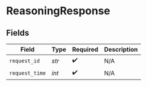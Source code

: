 # ReasoningResponse


## Fields

| Field              | Type               | Required           | Description        |
| ------------------ | ------------------ | ------------------ | ------------------ |
| `request_id`       | *str*              | :heavy_check_mark: | N/A                |
| `request_time`     | *int*              | :heavy_check_mark: | N/A                |